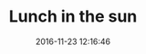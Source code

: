 ---
layout: post
title: 'Lunch in the sun'
date: '2016-11-23 12:16:46'
last_modified_at: '2024-10-02 20:16:10'
category: "Berlin"
tags:
  - Germany
  - Berlin
  - architecture
description: "Observing Berliners living their city"
featImage: '20161123_berlin-4133.webp'
featImageAlt: 'A woman on lunch break on the other side of the window at Rathaus Shöneberg station'
featImageWidth: '1440'
featImageHeight: '960'
coffeeTable: false
---